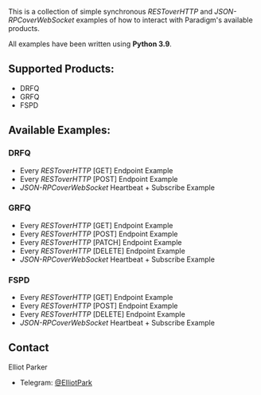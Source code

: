 This is a collection of simple synchronous *RESToverHTTP* and *JSON-RPCoverWebSocket* examples of how to interact with Paradigm's available products.

All examples have been written using **Python 3.9**.

## Supported Products:

* DRFQ
* GRFQ
* FSPD

## Available Examples:

### DRFQ
* Every *RESToverHTTP* [GET] Endpoint Example
* Every *RESToverHTTP* [POST] Endpoint Example
* *JSON-RPCoverWebSocket* Heartbeat + Subscribe Example

### GRFQ
* Every *RESToverHTTP* [GET] Endpoint Example
* Every *RESToverHTTP* [POST] Endpoint Example
* Every *RESToverHTTP* [PATCH] Endpoint Example
* Every *RESToverHTTP* [DELETE] Endpoint Example
* *JSON-RPCoverWebSocket* Heartbeat + Subscribe Example

### FSPD
* Every *RESToverHTTP* [GET] Endpoint Example
* Every *RESToverHTTP* [POST] Endpoint Example
* Every *RESToverHTTP* [DELETE] Endpoint Example
* *JSON-RPCoverWebSocket* Heartbeat + Subscribe Example

<!-- CONTACT -->
## Contact

Elliot Parker 
* Telegram: [@ElliotPark](https://t.me/ElliotPark)

<!-- MARKDOWN LINKS & IMAGES -->
<!-- https://www.markdownguide.org/basic-syntax/#reference-style-links -->
[linkedin-shield]: https://img.shields.io/badge/-LinkedIn-black.svg?style=for-the-badge&logo=linkedin&colorB=555
[linkedin-url]: https://www.linkedin.com/in/elliot-parker-3454a4167/
